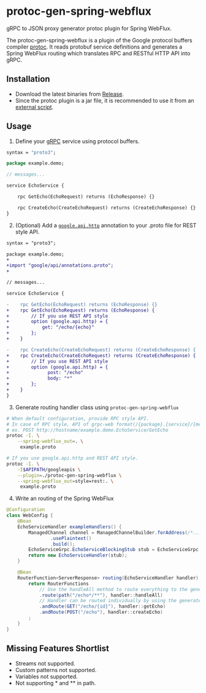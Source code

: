 # protoc-gen-spring-webflux
gRPC to JSON proxy generator protoc plugin for Spring WebFlux.

The protoc-gen-spring-webflux is a plugin of the Google protocol buffers compiler
[protoc](https://github.com/protocolbuffers/protobuf).
It reads protobuf service definitions and generates a Spring WebFlux routing which
translates RPC and RESTful HTTP API into gRPC.

## Installation
* Download the latest binaries from [Release](https://github.com/disc99/protoc-gen-spring-webflux/releases).
* Since the protoc plugin is a jar file, it is recommended to use it from an [external script](https://github.com/disc99/protoc-gen-spring-webflux/blob/master/protoc-gen-spring-webflux).

## Usage

1. Define your [gRPC](https://grpc.io/docs/) service using protocol buffers.

```protoc:example.proto
syntax = "proto3";

package example.demo;

// messages...

service EchoService {

    rpc GetEcho(EchoRequest) returns (EchoResponse) {}

    rpc CreateEcho(CreateEchoRequest) returns (CreateEchoResponse) {}
}
```
2. (Optional) Add a [`google.api.http`](https://github.com/googleapis/googleapis/blob/master/google/api/http.proto#L46) annotation to your .proto file for REST style API.

```diff
syntax = "proto3";

package example.demo;
+
+import "google/api/annotations.proto";
+

// messages...

service EchoService {

-    rpc GetEcho(EchoRequest) returns (EchoResponse) {}
+    rpc GetEcho(EchoRequest) returns (EchoResponse) {
+        // If you use REST API style
+        option (google.api.http) = {
+            get: "/echo/{echo}"
+        };
+    }

-    rpc CreateEcho(CreateEchoRequest) returns (CreateEchoResponse) {
+    rpc CreateEcho(CreateEchoRequest) returns (CreateEchoResponse) {
+        // If you use REST API style
+        option (google.api.http) = {
+              post: "/echo"
+              body: "*"
+        };
+    }
}
```

3. Generate routing handler class using `protoc-gen-spring-webflux`

```bash
# When default configuration, provide RPC style API.
# In case of RPC style, API of grpc-web format(/{package}.{service}/{method}) is provided.
# ex. POST http://hostname/example.demo.EchoService/GetEcho
protoc -I. \
    --spring-webflux_out=. \
     example.proto

# If you use google.api.http and REST API style.
protoc -I. \
    -I$APIPATH/googleapis \
    --plugin=./protoc-gen-spring-webflux \
    --spring-webflux_out=style=rest:. \
     example.proto     
```

4. Write an routing of the Spring WebFlux

```java:WebConfg.java
@Configuration
class WebConfig {
	@Bean
	EchoServiceHandler exampleHandlers() {
		ManagedChannel channel = ManagedChannelBuilder.forAddress(/*...*/)
				.usePlaintext()
				.build();
		EchoServiceGrpc.EchoServiceBlockingStub stub = EchoServiceGrpc.newBlockingStub(channel);
		return new EchoServiceHandler(stub);
	}

	@Bean
	RouterFunction<ServerResponse> routing(EchoServiceHandler handler) {
		return RouterFunctions
            // Use the handleAll method to route everything to the generated Handler.
            .route(path("/echo*/**"), handler::handleAll)
            // Handler can be routed individually by using the generated method.
            .andRoute(GET("/echo/{id}"), handler::getEcho)
            .andRoute(POST("/echo"), handler::createEcho)
        ;
    }
}
```


## Missing Features Shortlist
* Streams not supported.
* Custom patterns not supported.
* Variables not supported.
* Not supporting * and ** in path.
